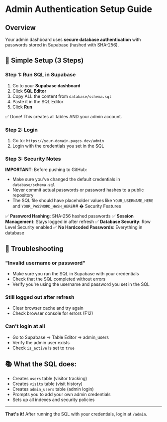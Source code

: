 # Admin Authentication Setup Guide

## Overview

Your admin dashboard uses **secure database authentication** with passwords stored in Supabase (hashed with SHA-256).

## 🚀 Simple Setup (3 Steps)

### Step 1: Run SQL in Supabase

1. Go to your **Supabase dashboard**
2. Click **SQL Editor**
3. Copy ALL the content from `database/schema.sql`
4. Paste it in the SQL Editor
5. Click **Run**

✅ Done! This creates all tables AND your admin account.

### Step 2: Login

1. Go to: `https://your-domain.pages.dev/admin`
2. Login with the credentials you set in the SQL

### Step 3: Security Notes

**IMPORTANT**: Before pushing to GitHub:

- Make sure you've changed the default credentials in `database/schema.sql`
- Never commit actual passwords or password hashes to a public repository
- The SQL file should have placeholder values like `YOUR_USERNAME_HERE` and `YOUR_PASSWORD_HASH_HERE`## � Security Features

✅ **Password Hashing**: SHA-256 hashed passwords
✅ **Session Management**: Stays logged in after refresh
✅ **Database Security**: Row Level Security enabled
✅ **No Hardcoded Passwords**: Everything in database

## 🔧 Troubleshooting

### "Invalid username or password"

- Make sure you ran the SQL in Supabase with your credentials
- Check that the SQL completed without errors
- Verify you're using the username and password you set in the SQL

### Still logged out after refresh

- Clear browser cache and try again
- Check browser console for errors (F12)

### Can't login at all

- Go to Supabase → Table Editor → admin_users
- Verify the admin user exists
- Check `is_active` is set to `true`

## 📚 What the SQL does:

- Creates `users` table (visitor tracking)
- Creates `visits` table (visit history)
- Creates `admin_users` table (admin login)
- Prompts you to add your own admin credentials
- Sets up all indexes and security policies

---

**That's it!** After running the SQL with your credentials, login at `/admin`.
